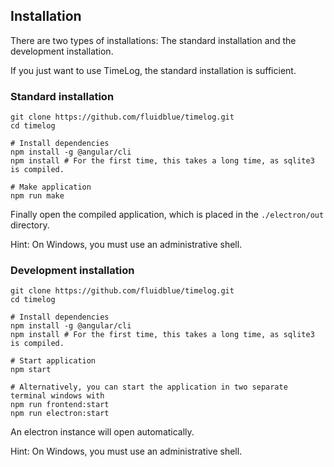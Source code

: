 ## Installation

There are two types of installations:
The standard installation and the development installation.

If you just want to use TimeLog, the standard installation is sufficient.


### Standard installation

```
git clone https://github.com/fluidblue/timelog.git
cd timelog

# Install dependencies
npm install -g @angular/cli
npm install # For the first time, this takes a long time, as sqlite3 is compiled.

# Make application
npm run make
```

Finally open the compiled application, which is placed in the `./electron/out` directory.

Hint: On Windows, you must use an administrative shell.


### Development installation

```
git clone https://github.com/fluidblue/timelog.git
cd timelog

# Install dependencies
npm install -g @angular/cli
npm install # For the first time, this takes a long time, as sqlite3 is compiled.

# Start application
npm start

# Alternatively, you can start the application in two separate terminal windows with
npm run frontend:start
npm run electron:start
```

An electron instance will open automatically.

Hint: On Windows, you must use an administrative shell.
